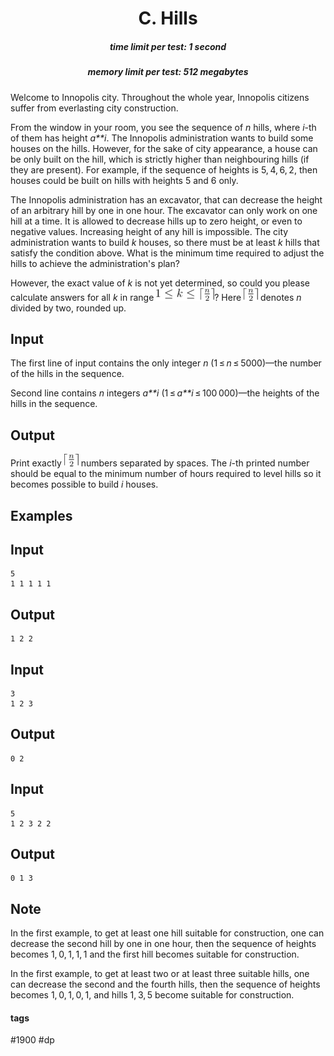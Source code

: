 <h1 style='text-align: center;'> C. Hills</h1>

<h5 style='text-align: center;'>time limit per test: 1 second</h5>
<h5 style='text-align: center;'>memory limit per test: 512 megabytes</h5>

Welcome to Innopolis city. Throughout the whole year, Innopolis citizens suffer from everlasting city construction. 

From the window in your room, you see the sequence of *n* hills, where *i*-th of them has height *a**i*. The Innopolis administration wants to build some houses on the hills. However, for the sake of city appearance, a house can be only built on the hill, which is strictly higher than neighbouring hills (if they are present). For example, if the sequence of heights is 5, 4, 6, 2, then houses could be built on hills with heights 5 and 6 only.

The Innopolis administration has an excavator, that can decrease the height of an arbitrary hill by one in one hour. The excavator can only work on one hill at a time. It is allowed to decrease hills up to zero height, or even to negative values. Increasing height of any hill is impossible. The city administration wants to build *k* houses, so there must be at least *k* hills that satisfy the condition above. What is the minimum time required to adjust the hills to achieve the administration's plan?

However, the exact value of *k* is not yet determined, so could you please calculate answers for all *k* in range ![](images/c239e3441aedbd42f6603a403dbf2ff06fcdc2df.png)? Here ![](images/436c67fb032fb91d454d2867f494790ee9276b17.png) denotes *n* divided by two, rounded up.

## Input

The first line of input contains the only integer *n* (1 ≤ *n* ≤ 5000)—the number of the hills in the sequence.

Second line contains *n* integers *a**i* (1 ≤ *a**i* ≤ 100 000)—the heights of the hills in the sequence.

## Output

Print exactly ![](images/436c67fb032fb91d454d2867f494790ee9276b17.png) numbers separated by spaces. The *i*-th printed number should be equal to the minimum number of hours required to level hills so it becomes possible to build *i* houses.

## Examples

## Input


```
5  
1 1 1 1 1  

```
## Output


```
1 2 2   

```
## Input


```
3  
1 2 3  

```
## Output


```
0 2   

```
## Input


```
5  
1 2 3 2 2  

```
## Output


```
0 1 3   

```
## Note

In the first example, to get at least one hill suitable for construction, one can decrease the second hill by one in one hour, then the sequence of heights becomes 1, 0, 1, 1, 1 and the first hill becomes suitable for construction.

In the first example, to get at least two or at least three suitable hills, one can decrease the second and the fourth hills, then the sequence of heights becomes 1, 0, 1, 0, 1, and hills 1, 3, 5 become suitable for construction.



#### tags 

#1900 #dp 